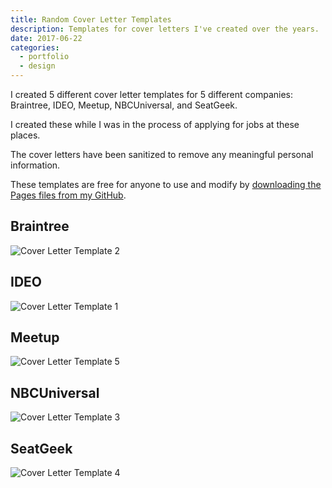 ```yaml
---
title: Random Cover Letter Templates
description: Templates for cover letters I've created over the years.
date: 2017-06-22
categories:
  - portfolio
  - design
---
```


I created 5 different cover letter templates for 5 different companies: Braintree, IDEO, Meetup, NBCUniversal, and SeatGeek.

I created these while I was in the process of applying for jobs at these places.

The cover letters have been sanitized to remove any meaningful personal information.

These templates are free for anyone to use and modify by [downloading the Pages files from my GitHub](//github.com/fvcproductions/cover-letter-templates).

## Braintree

![Cover Letter Template 2](https://i.imgur.com/5sIhhM7.png)

## IDEO

![Cover Letter Template 1](https://i.imgur.com/F9sxgvX.png)

## Meetup

![Cover Letter Template 5](https://i.imgur.com/C7qTvF8.png)

## NBCUniversal

![Cover Letter Template 3](https://i.imgur.com/ftqMsGk.png)

## SeatGeek

![Cover Letter Template 4](https://i.imgur.com/gIeEvnK.png)
